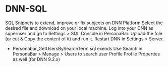 # DNN-SQL
SQL Snippets to extend, improve or fix subjects on DNN Platform
Select the desired file and download on your local machine. Log into your DNN as superuser and go to Settings > SQL Console in PersonaBar.
Upload the fole (or cut & Copy the content of it) and run it. Restart DNN in Settings > Server. 

- Personabar_GetUsersBySearchTerm.sql exends Use Search in PersonaBar > Manage > Users to search user Profile Profile Properties as well (for DNN 9.2.x)
